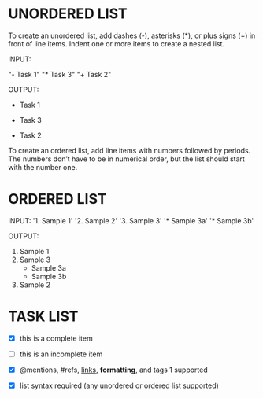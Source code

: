 # UNORDERED LIST

To create an unordered list, add dashes (-), asterisks (*), or plus signs (+) in front of line items. Indent one or more items to create a nested list.

INPUT:

"- Task 1"
"* Task 3"
"+ Task 2"

OUTPUT:

- Task 1
* Task 3
+ Task 2
  
 To create an ordered list, add line items with numbers followed by periods. The numbers don’t have to be in numerical order, but the list should start with the number one.

# ORDERED LIST

INPUT:
'1. Sample 1'
'2. Sample 2'
'3. Sample 3'
    '* Sample 3a'
    '* Sample 3b'
    
OUTPUT:    
1. Sample 1
3. Sample 3
   * Sample 3a
   * Sample 3b
2. Sample 2
   
 
# TASK LIST

- [x] this is a complete item
- [ ] this is an incomplete item
- [x] @mentions, #refs, [links](),
**formatting**, and <del>tags</del> 1
supported
- [x] list syntax required (any
unordered or ordered list
supported)



